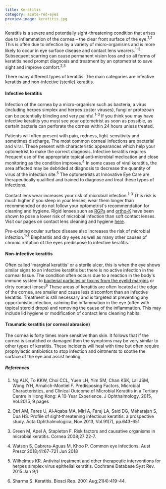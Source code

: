 ```yaml
---
title: Keratitis
category: acute-red-eyes
preview-image: keratitis.jpg
---
```


<div class="employee-heading">
<p>Keratitis is a severe and potentially sight-threatening condition that arises due to inflammation of the cornea – the clear front surface of the eye.<sup>1,2</sup> This is often due to infection by a variety of micro-organisms and is more likely to occur in eye surface disease and contact lens wearers.<sup>1-3</sup> Subsequent scarring can cause permanent vision loss and so all forms of keratitis need prompt diagnosis and treatment by an optometrist to save sight and improve comfort.<sup>2,3</sup></p>
</div>

There many different types of keratitis. The main categories are infective keratitis and non-infective (sterile) keratitis.

#### Infective keratitis

Infection of the cornea by a micro-organism such as bacteria, a virus (including herpes simplex and herpes zoster viruses), fungi or protozoan can be potentially blinding and very painful.<sup>1-3</sup> If you think you may have infective keratitis you must see your optometrist as soon as possible, as certain bacteria can perforate the cornea within 24 hours unless treated. 

Patients will often present with pain, redness, light-sensitivity and sometimes discharge. The most common corneal infections are bacterial and viral. These present with characteristic appearances which help your optometrist to make the correct diagnosis. Infective keratitis requires frequent use of the appropriate topical anti-microbial medication and close monitoring as the condition improves.<sup>4</sup> In some cases of viral keratitis, the area affected may be debrided at diagnosis to decrease the quantity of virus at the infection site.<sup>5</sup> The optometrists at Innovative Eye Care are therapeutically qualified and trained to diagnose and treat these types of infections.

Contact lens wear increases your risk of microbial infection.<sup>1-3</sup> This risk is much higher if you sleep in your lenses, wear them longer than recommended or do not follow your optometrist's recommendation for cleaning and hygiene. Rigid lenses such as [RGPs](/what-we-do/gas-permeable-contact-lenses) and [ortho-K](/what-we-do/orthokeratology-corneal-reshaping) have been shown to pose a lower risk of microbial infection than soft contact lenses. Visit our pages on contact lens cleaning and hygiene [here](/patient-resources/care-of-soft-disposable-contact-lenses).

Pre-existing ocular surface disease also increases the risk of microbial infection.<sup>1-3</sup> Blepharitis and dry eyes as well as many other causes of chronic irritation of the eyes predispose to infective keratitis.

#### Non-infective keratitis

Often called 'marginal keratitis' or a sterile ulcer, this is when the eye shows similar signs to an infective keratitis but there is no active infection in the corneal tissue. The condition often occurs due to a reaction in the body's immune system to [bacterial particles or toxins from the eyelid margins](/what-we-do/blepharitis) or dirty contact lenses<sup>6</sup> These areas of keratitis are often located at the edge of the cornea, are smaller and cause less discomfort than an infective keratitis. Treatment is still necessary and is targeted at preventing any opportunistic infection, calming the inflammation in the eye (often with topical steroid drops) and removing the cause of the inflammation. This may include lid hygiene or modification of contact lens cleaning habits.

#### Traumatic keratitis (or corneal abrasion)

The cornea is forty times more sensitive than skin. It follows that if the cornea is scratched or damaged then the symptoms may be very similar to other types of keratitis. These incidents will heal with time but often require prophylactic antibiotics to stop infection and ointments to soothe the surface of the eye and assist healing.

##### References

1. Ng ALK, To KKW, Choi CCL, Yuen LH, Yim SM, Chan KSK, Lai JSM, Wong IYH, Arnalich-Montiel F. Predisposing Factors, Microbial Characteristics, and Clinical Outcome of Microbial Keratitis in a Tertiary Centre in Hong Kong: A 10-Year Experience. J Ophthalmology, 2015, Vol.2015, 9 pages

2. Otri AM, Fares U, Al‐Aqaba MA, Miri A, Faraj LA, Said DG, Maharajan S, Dua HS. Profile of sight‐threatening infectious keratitis: a prospective study. Acta Ophthalmologica, Nov 2013, Vol.91(7), pp.643-651

3. Green M, Apel A, Stapleton F. Risk factors and causative organisms in microbial keratitis. Cornea 2008;27:22-7.

4. Watson S, Cabrera-Aguas M, Khoo P. Common eye infections. Aust Prescr 2018;41:67–721 Jun 2018

5. Wilhelmus KR. Antiviral treatment and other therapeutic interventions for herpes simplex virus epithelial keratitis. Cochrane Database Syst Rev. 2015 Jan 9;1

6. Sharma S. Keratitis. Biosci Rep. 2001 Aug;21(4):419-44.

